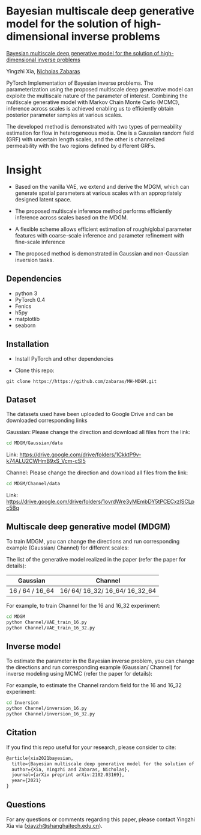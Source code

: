 # **Bayesian multiscale deep generative model for the solution of high-dimensional inverse problems**

[Bayesian multiscale deep generative model for the solution of high-dimensional inverse problems](https://doi.org/10.1016/j.jcp.2018.04.018)

Yingzhi Xia, [Nicholas Zabaras](https://www.zabaras.com)

PyTorch Implementation of Bayesian inverse problems.  The parameterization using the proposed multiscale deep generative model can exploite the multiscale nature of the parameter of interest. Combining the multiscale generative model with Markov Chain Monte Carlo (MCMC), inference across scales is achieved enabling us to efficiently obtain posterior parameter samples at various scales. 

The developed method is demonstrated with two types of permeability estimation for flow in heterogeneous media. One is a Gaussian random field (GRF) with uncertain length scales, and the other is channelized permeability with the two regions defined by different GRFs.

# Insight

- Based on the vanilla VAE, we extend and derive the MDGM, which can generate spatial parameters at various scales with an appropriately designed latent space.

- The proposed multiscale inference method performs efficiently inference across scales based on the MDGM.

- A flexible scheme allows efficient estimation of rough/global parameter features with coarse-scale inference and parameter refinement with fine-scale inference

- The proposed method is demonstrated in Gaussian and non-Gaussian inversion tasks.

  

## Dependencies

- python 3
- PyTorch 0.4
- Fenics
- h5py
- matplotlib
- seaborn


## Installation

- Install PyTorch and other dependencies

- Clone this repo:

```
git clone https://https://github.com/zabaras/MH-MDGM.git
```


## Dataset

The datasets used have been uploaded to Google Drive and can be downloaded corresponding links

Gaussian: Please change the direction and download all files from the link:

```bash
cd MDGM/Gaussian/data
```

Link: https://drive.google.com/drive/folders/1CkktP9v-k74ALU2CWHmB9xS_Vcm-cSI5

Channel: Please change the direction and download all files from the link:

```bash
cd MDGM/Channel/data
```

Link: https://drive.google.com/drive/folders/1ovrdWre3yMEmbDY5tPCECxzlSCLpc5Bq



## Multiscale deep generative model (MDGM)

To train MDGM, you can change the directions and run corresponding  example (Gaussian/ Channel) for different scales: 

The list of the generative model realized in the paper (refer the paper for details):

| Gaussian        | Channel                        |
| --------------- | ------------------------------ |
| 16 / 64 / 16_64 | 16/ 64/ 16_32/ 16_64/ 16_32_64 |

For example, to train Channel for the 16 and 16_32 experiment:

```bash
cd MDGM
python Channel/VAE_train_16.py
python Channel/VAE_train_16_32.py
```

## Inverse model

To estimate the parameter in the Bayesian inverse problem, you can change the directions and run corresponding  example (Gaussian/ Channel) for inverse modeling using MCMC (refer the paper for details): 

For example, to estimate  the Channel random field for the 16 and 16_32 experiment:

```bash
cd Inversion
python Channel/inversion_16.py
python Channel/inversion_16_32.py
```

## Citation

If you find this repo useful for your research, please consider to cite:

```latex
@article{xia2021bayesian,
  title={Bayesian multiscale deep generative model for the solution of high-dimensional inverse problems},
  author={Xia, Yingzhi and Zabaras, Nicholas},
  journal={arXiv preprint arXiv:2102.03169},
  year={2021}
}
```

## Questions

For any questions or comments regarding this paper, please contact Yingzhi Xia via ([xiayzh@shanghaitech.edu.cn](mailto:xiayzh@shanghaitech.edu.cn)).
